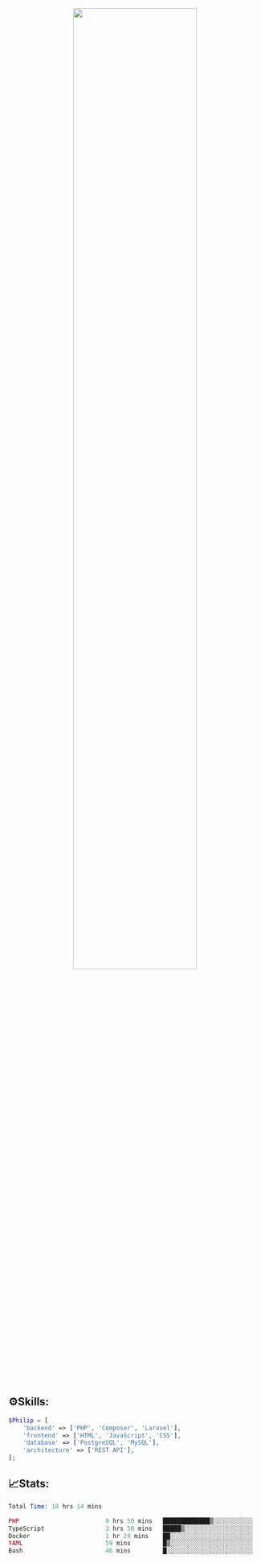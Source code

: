 <div align="center">
<img src="https://readme-typing-svg.demolab.com?font=Inconsolata&weight=500&size=50&duration=4000&pause=300&color=A7A459&center=true&vCenter=true&multiline=true&repeat=false&random=false&width=1300&height=140&lines=Hello,+Привет;I'm+Philip+a+beginner+backend+developer+in+php" width="70%" />
</div>

## ⚙️Skills:
```php
$Philip = [
    'backend' => ['PHP', 'Composer', 'Laravel'],
    'frontend' => ['HTML', 'JavaScript', 'CSS'],
    'database' => ['PostgreSQL', 'MySQL'],
    'architecture' => ['REST API'],
];
```
## 📈Stats:
<!--START_SECTION:waka-->

```PHP
Total Time: 18 hrs 14 mins

PHP                        9 hrs 50 mins   █████████████▒░░░░░░░░░░░   53.83 %
TypeScript                 3 hrs 50 mins   █████▒░░░░░░░░░░░░░░░░░░░   21.05 %
Docker                     1 hr 29 mins    ██░░░░░░░░░░░░░░░░░░░░░░░   08.13 %
YAML                       59 mins         █▒░░░░░░░░░░░░░░░░░░░░░░░   05.40 %
Bash                       46 mins         █░░░░░░░░░░░░░░░░░░░░░░░░   04.27 %
```

<!--END_SECTION:waka-->

